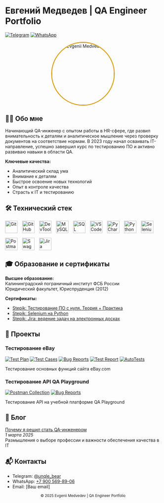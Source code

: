 # Евгений Медведев | QA Engineer Portfolio

[![Telegram](https://img.shields.io/badge/-Telegram-0088cc?style=flat&logo=telegram)](https://t.me/unqle_bear)
[![WhatsApp](https://img.shields.io/badge/-WhatsApp-25D366?style=flat&logo=whatsapp)](https://wa.me/+79005698906)

<div align="center">
  <img src="assets/img/avatar.jpg" alt="Evgenii Medvedev" width="200" style="border-radius: 50%; border: 3px solid goldenrod"/>
</div>

## 👨‍💻 Обо мне

Начинающий QA-инженер с опытом работы в HR-сфере, где развил внимательность к деталям и аналитическое мышление через проверку документов на соответствие нормам. В 2023 году начал осваивать IT-направление, успешно завершил курс по тестированию ПО и активно развиваю навыки в области QA.

**Ключевые качества:**
- Аналитический склад ума
- Внимание к деталям
- Быстрое освоение новых технологий
- Опыт в контроле качества
- Страсть к IT и тестированию

## 🛠 Технический стек

<div style="display: flex; flex-wrap: wrap; gap: 15px; margin-top: 20px;">
  <img src="assets/img/icons/git.svg" alt="Git" width="40" title="Git"/>
  <img src="assets/img/icons/github.svg" alt="GitHub" width="40" title="GitHub"/>
  <img src="assets/img/icons/googlechrome.svg" alt="DevTools" width="40" title="Chrome DevTools"/>
  <img src="assets/img/icons/mysql.svg" alt="MySQL" width="40" title="MySQL"/>
  <img src="assets/img/icons/sql.svg" alt="SQL" width="40" title="SQL"/>
  <img src="assets/img/icons/vscode.svg" alt="VS Code" width="40" title="VS Code"/>
  <img src="assets/img/icons/pycharm.svg" alt="PyCharm" width="40" title="PyCharm"/>
  <img src="assets/img/icons/python.svg" alt="Python" width="40" title="Python"/>
  <img src="assets/img/icons/selenium.svg" alt="Selenium" width="40" title="Selenium"/>
  <img src="assets/img/icons/postman.svg" alt="Postman" width="40" title="Postman"/>
  <img src="assets/img/icons/swagger.svg" alt="Swagger" width="40" title="Swagger"/>
  <img src="assets/img/icons/atlassian-jira.svg" alt="Jira" width="40" title="Jira"/>
</div>

## 🎓 Образование и сертификаты

**Высшее образование:**  
Калининградский пограничный институт ФСБ России  
Юридический факультет, Юриспруденция (2012)

**Сертификаты:**
- [Stepik: Тестирование ПО с нуля. Теория + Практика](https://stepik.org/cert/2743498?lang=ru)
- [Stepik: Selenium на Python](https://stepik.org/cert/2790637)
- [Stepik: Jira: ведение задач на электронных досках](https://stepik.org/cert/2804940)

## 🚀 Проекты

### Тестирование eBay
[![Test Plan](https://img.shields.io/badge/-Test_Plan-blue)](assets/Project%201%20(ebay)/1.%20Test_plan.pdf)
[![Test Cases](https://img.shields.io/badge/-Test_Cases-green)](assets/Project%201%20(ebay)/2.%20Test_cases.pdf)
[![Bug Reports](https://img.shields.io/badge/-Bug_Reports-red)](assets/Project%201%20(ebay)/3.%20Bug_reports.pdf)
[![Test Report](https://img.shields.io/badge/-Test_Report-orange)](assets/Project%201%20(ebay)/4.%20Test_report.pdf)
[![AutoTests](https://img.shields.io/badge/-AutoTests_(Selenium)-yellow)](assets/Project%201%20(ebay)/Project_1%20(Test%20cases%203).py)

Тестирование основных функций сайта eBay.com

### Тестирование API QA Playground
[![Postman Collection](https://img.shields.io/badge/-Postman_Collection-FF6C37?logo=postman)](assets/Project%202%20(API%20test%20QA%20Playground)/QA%20Playground.postman_collection.json)
[![Bug Reports](https://img.shields.io/badge/-Bug_Reports-red)](assets/Project%202%20(API%20test%20QA%20Playground)/API_Bug_reports.xlsx)

Тестирование API на учебной платформе QA Playground

## 📝 Блог

[Почему я решил стать QA-инженером](#)  
*1 марта 2025*  
Размышления о выборе профессии и важности обеспечения качества в IT

## 📬 Контакты

- Telegram: [@unqle_bear](https://t.me/unqle_bear)
- WhatsApp: [+7 900 569-89-06](https://wa.me/+79005698906)
- Email: [Ваш email]

<div align="center">
  <sub>© 2025 Evgenii Medvedev | QA Engineer Portfolio</sub>
</div>
